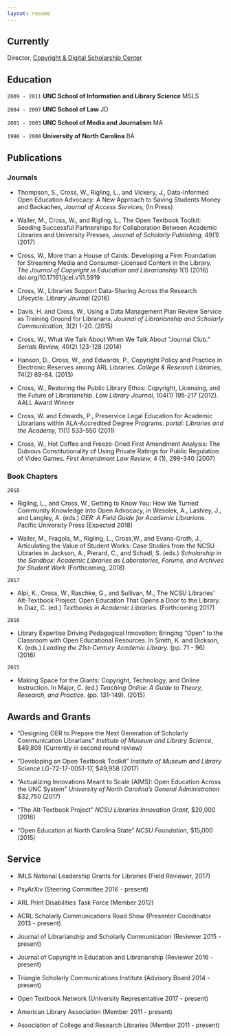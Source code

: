 ```yaml
---
layout: resume
---
```

## Currently

Director, [Copyright & Digital Scholarship Center](https://www.lib.ncsu.edu/department/copyright-digital-scholarship-center-cdsc)

## Education

`2009 - 2011`
__UNC School of Information and Library Science__
MSLS

`2004 - 2007`
__UNC School of Law__
JD 

`2001 - 2003`
__UNC School of Media and Journalism__
MA 

`1996 - 2000`
__University of North Carolina__
BA

## Publications

<!-- A list is also available [online](http://scholar.google.co.uk/citations?user=LTOTl0YAAAAJ) -->

### Journals

- Thompson, S., Cross, W., Rigling, L., and Vickery, J., Data-Informed Open Education Advocacy: A New Approach to Saving Students Money and Backaches, _Journal of Access Services,_ (In Press)

- Waller, M., Cross, W., and Rigling, L., The Open Textbook Toolkit: Seeding Successful Partnerships for Collaboration Between Academic Libraries and University Presses, _Journal of Scholarly Publishing,_ 49(1) (2017)

* Cross, W., More than a House of Cards: Developing a Firm Foundation for Streaming Media and Consumer-Licensed Content in the Library. _The Journal of Copyright in Education and Librarianship_ 1(1) (2016) doi.org/10.17161/jcel.v1i1.5919

* Cross, W., Libraries Support Data-Sharing Across the Research Lifecycle. _Library Journal_ (2016)

* Davis, H. and Cross, W., Using a Data Management Plan Review Service as Training Ground for Librarians. _Journal of Librarianship and Scholarly Communication,_ 3(2) 1-20. (2015)

* Cross, W., What We Talk About When We Talk About “Journal Club.” _Serials Review,_ 40(2) 123-128 (2014)

* Hanson, D., Cross, W., and Edwards, P., Copyright Policy and Practice in Electronic Reserves among ARL Libraries. _College & Research Libraries,_ 74(2) 69-84. (2013)

* Cross, W., Restoring the Public Library Ethos: Copyright, Licensing, and the Future of Librarianship. _Law Library Journal,_ 104(1) 195-217 (2012). AALL Award Winner

* Cross, W. and Edwards, P., Preservice Legal Education for Academic Librarians within ALA-Accredited Degree Programs. _portal: Libraries and the Academy,_ 11(1) 533-550 (2011)

* Cross, W., Hot Coffee and Freeze-Dried First Amendment Analysis: The Dubious Constitutionality of Using Private Ratings for Public Regulation of Video Games. _First Amendment Law Review,_ 4 (1), 299-340 (2007)

### Book Chapters

`2018`
- Rigling, L., and Cross, W., Getting to Know You: How We Turned Community Knowledge into Open Advocacy, in Wesolek, A., Lashley, J., and Langley, A. (eds.) _OER: A Field Guide for Academic Librarians._ Pacific University Press (Expected 2018)

- Waller, M., Fragola, M., Rigling, L., Cross,W., and Evans-Groth, J., Articulating the Value of Student Works: Case Studies from the NCSU Libraries in Jackson, A., Pierard, C., and Schadl, S. (eds.) _Scholarship in the Sandbox: Academic Libraries as Laboratories, Forums, and Archives for Student Work_ (Forthcoming, 2018) 

`2017`
- Alpi, K., Cross, W., Raschke, G., and Sullivan, M., The NCSU Libraries’ Alt-Textbook Project: Open Education That Opens a Door to the Library. In Diaz, C. (ed.) _Textbooks in Academic Libraries._ (Forthcoming 2017)

`2016`
- Library Expertise Driving Pedagogical Innovation: Bringing “Open” to the Classroom with Open Educational Resources. In Smith, K. and Dickson, K. (eds.) _Leading the 21st-Century Academic Library._ (pp. 71 - 96) (2016)

`2015`
- Making Space for the Giants: Copyright, Technology, and Online Instruction. In Major, C. (ed.) _Teaching Online: A Guide to Theory, Research, and Practice._ (pp. 131-149). (2015)

## Awards and Grants

- “Designing OER to Prepare the Next Generation of Scholarly Communication Librarians” _Institute of Museum and Library Science_, $49,808 (Currently in second round review)

- “Developing an Open Textbook Toolkit” _Institute of Museum and Library Science_ LG-72-17-0051-17, $49,958 (2017)

- “Actualizing Innovations Meant to Scale (AIMS): Open Education Across the UNC System” _University of North Carolina’s General Administration_ $32,750 (2017)

- “The Alt-Textbook Project” _NCSU Libraries Innovation Grant_, $20,000 (2016)

- “Open Education at North Carolina State” _NCSU Foundation_, $15,000 (2015) 

## Service

- IMLS National Leadership Grants for Libraries (Field Reviewer, 2017)

- PsyArXiv (Steering Committee 2016 - present)

- ARL Print Disabilities Task Force (Member 2012)

- ACRL Scholarly Communications Road Show (Presenter Coordinator 2013 - present)

- Journal of Librarianship and Scholarly Communication (Reviewer 2015 - present)

- Journal of Copyright in Education and Librarianship (Reviewer 2016 - present)

- Triangle Scholarly Communications Institute (Advisory Board 2014 - present)

- Open Textbook Network (University Representative 2017 - present)

- American Library Association (Member 2011 - present)

- Association of College and Research Libraries (Member 2011 - present)


<!-- ### Footer

Last updated: June 2017 -->


